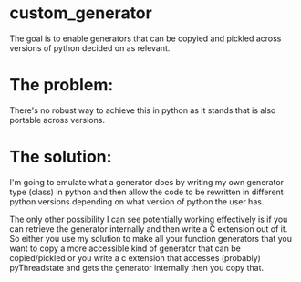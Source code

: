 # custom_generator
The goal is to enable generators that can be copyied and pickled across versions of python decided on as relevant.

# The problem:
There's no robust way to achieve this in python as it stands that is also portable across versions.

# The solution:
I'm going to emulate what a generator does by writing my own generator type (class) in python and then allow the code to be rewritten in different python versions depending on what version of python the user has. 

The only other possibility I can see potentially working effectively is if you can retrieve the generator internally and then write a C extension out of it. So either you use my solution to make all your function generators that you want to copy a more accessible kind of generator that can be copied/pickled or you write a c extension that accesses (probably) pyThreadstate and gets the generator internally then you copy that.
